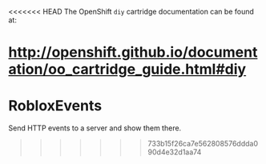 <<<<<<< HEAD
The OpenShift `diy` cartridge documentation can be found at:

http://openshift.github.io/documentation/oo_cartridge_guide.html#diy
=======
# RobloxEvents
Send HTTP events to a server and show them there.
>>>>>>> 733b15f26ca7e562808576ddda090d4e32d1aa74
